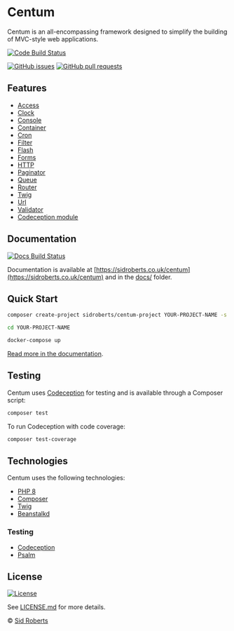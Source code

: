 # Centum

Centum is an all-encompassing framework designed to simplify the building of MVC-style web applications.



[![Code Build Status](https://img.shields.io/github/actions/workflow/status/SidRoberts/centum/tests.yml?style=for-the-badge)](https://github.com/SidRoberts/centum/actions)

[![GitHub issues](https://img.shields.io/github/issues-raw/SidRoberts/centum.svg?style=for-the-badge)](https://github.com/SidRoberts/centum/issues)
[![GitHub pull requests](https://img.shields.io/github/issues-pr-raw/SidRoberts/centum.svg?style=for-the-badge)](https://github.com/SidRoberts/centum/pulls)



## Features

- [Access](https://sidroberts.co.uk/centum/access)
- [Clock](https://sidroberts.co.uk/centum/clock)
- [Console](https://sidroberts.co.uk/centum/console)
- [Container](https://sidroberts.co.uk/centum/container)
- [Cron](https://sidroberts.co.uk/centum/cron)
- [Filter](https://sidroberts.co.uk/centum/filter)
- [Flash](https://sidroberts.co.uk/centum/flash)
- [Forms](https://sidroberts.co.uk/centum/forms)
- [HTTP](https://sidroberts.co.uk/centum/http)
- [Paginator](https://sidroberts.co.uk/centum/paginator)
- [Queue](https://sidroberts.co.uk/centum/queue)
- [Router](https://sidroberts.co.uk/centum/router)
- [Twig](https://sidroberts.co.uk/centum/twig)
- [Url](https://sidroberts.co.uk/centum/url)
- [Validator](https://sidroberts.co.uk/centum/validator)
- [Codeception module](https://sidroberts.co.uk/centum/testing)



## Documentation

[![Docs Build Status](https://img.shields.io/github/deployments/SidRoberts/centum/github-pages?style=for-the-badge)](https://sidroberts.co.uk/centum)

Documentation is available at [https://sidroberts.co.uk/centum](https://sidroberts.co.uk/centum) and in the [docs/](docs/) folder.



## Quick Start

```bash
composer create-project sidroberts/centum-project YOUR-PROJECT-NAME -s dev

cd YOUR-PROJECT-NAME

docker-compose up
```

[Read more in the documentation](https://sidroberts.co.uk/centum/quick-start).



## Testing

Centum uses [Codeception](https://codeception.com/) for testing and is available through a Composer script:

```bash
composer test
```

To run Codeception with code coverage:

```bash
composer test-coverage
```



## Technologies

Centum uses the following technologies:

- [PHP 8](https://www.php.net/)
- [Composer](https://getcomposer.org/)
- [Twig](https://twig.symfony.com/)
- [Beanstalkd](https://beanstalkd.github.io/)

### Testing

- [Codeception](https://codeception.com/)
- [Psalm](https://psalm.dev/)



## License

[![License](https://img.shields.io/github/license/SidRoberts/centum?style=for-the-badge)](LICENSE.md)

See [LICENSE.md](LICENSE.md) for more details.

© [Sid Roberts](https://github.com/SidRoberts)
